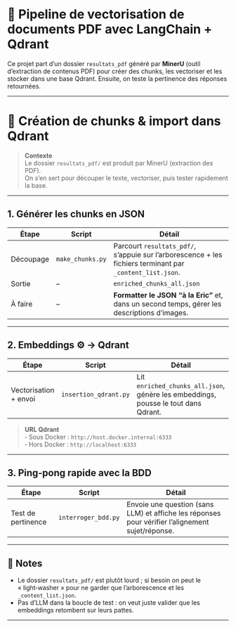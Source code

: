 
# 🧩 Pipeline de vectorisation de documents PDF avec LangChain + Qdrant

Ce projet part d’un dossier `resultats_pdf` généré par **MinerU** (outil d’extraction de contenus PDF) pour créer des chunks, les vectoriser et les stocker dans une base Qdrant. Ensuite, on teste la pertinence des réponses retournées.

---

# 🧩 Création de chunks & import dans Qdrant

> **Contexte**  
> Le dossier `resultats_pdf/` est produit par MinerU (extraction des PDF).  
> On s’en sert pour découper le texte, vectoriser, puis tester rapidement la base.

---

## 1. Générer les chunks en JSON

| Étape | Script | Détail |
|-------|--------|--------|
| Découpage | `make_chunks.py` | Parcourt `resultats_pdf/`, s’appuie sur l’arborescence + les fichiers terminant par `_content_list.json`. |
| Sortie | – | `enriched_chunks_all.json` |
| À faire | – | **Formatter le JSON “à la Eric”** et, dans un second temps, gérer les descriptions d’images. |

---

## 2. Embeddings ⚙️ → Qdrant

| Étape | Script | Détail |
|-------|--------|--------|
| Vectorisation + envoi | `insertion_qdrant.py` | Lit `enriched_chunks_all.json`, génère les embeddings, pousse le tout dans Qdrant. |

> **URL Qdrant**  
> ‑ Sous Docker : `http://host.docker.internal:6333`  
> ‑ Hors Docker : `http://localhost:6333`

---

## 3. Ping‑pong rapide avec la BDD

| Étape | Script | Détail |
|-------|--------|--------|
| Test de pertinence | `interroger_bdd.py` | Envoie une question (sans LLM) et affiche les réponses pour vérifier l’alignement sujet/réponse. |

---

## 📝 Notes

* Le dossier `resultats_pdf/` est plutôt lourd ; si besoin on peut le « light‑washer » pour ne garder que l’arborescence et les `_content_list.json`.
* Pas d’LLM dans la boucle de test : on veut juste valider que les embeddings retombent sur leurs pattes.

---